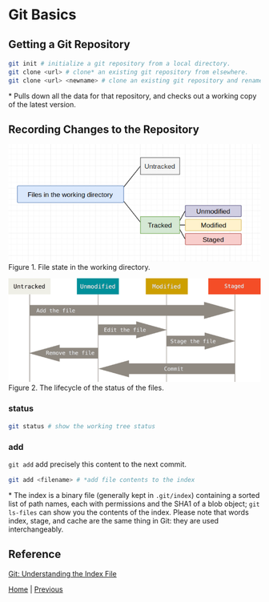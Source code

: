 # Git Basics

## Getting a Git Repository
````bash
git init # initialize a git repository from a local directory.
git clone <url> # clone* an existing git repository from elsewhere.
git clone <url> <newname> # clone an existing git repository and rename it.
````
\* Pulls down all the data for that repository, and checks out a working copy of the latest version.

## Recording Changes to the Repository
![](./images/file-states.png)
Figure 1. File state in the working directory.

![](./images/lifecycle.png)
Figure 2. The lifecycle of the status of the files.

### status
````bash
git status # show the working tree status
````
### add
`git add` add precisely this content to the next commit.

````bash
git add <filename> # *add file contents to the index
````
\* The index is a binary file (generally kept in `.git/index`) containing a sorted list of path names, each with permissions and the SHA1 of a blob object; `git ls-files` can show you the contents of the index. Please note that words index, stage, and cache are the same thing in Git: they are used interchangeably.

## Reference
[Git: Understanding the Index File](https://mincong-h.github.io/2018/04/28/git-index/)

[Home](https://github.com/lolimay/Pro-Git-Reading-Notes) | [Previous](./1-Getting-Started.md)